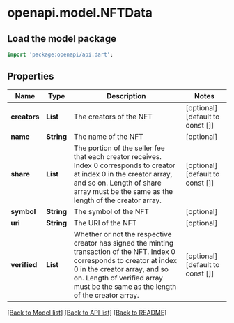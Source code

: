 # openapi.model.NFTData

## Load the model package
```dart
import 'package:openapi/api.dart';
```

## Properties
Name | Type | Description | Notes
------------ | ------------- | ------------- | -------------
**creators** | **List<String>** | The creators of the NFT  | [optional] [default to const []]
**name** | **String** | The name of the NFT  | [optional] 
**share** | **List<double>** | The portion of the seller fee that each creator receives. Index 0 corresponds to creator at index 0 in the creator array, and so on. Length of share array must be the same as the length of the creator array.  | [optional] [default to const []]
**symbol** | **String** | The symbol of the NFT  | [optional] 
**uri** | **String** | The URI of the NFT  | [optional] 
**verified** | **List<int>** | Whether or not the respective creator has signed the minting transaction of the NFT. Index 0 corresponds to creator at index 0 in the creator array, and so on. Length of verified array must be the same as the length of the creator array.  | [optional] [default to const []]

[[Back to Model list]](../README.md#documentation-for-models) [[Back to API list]](../README.md#documentation-for-api-endpoints) [[Back to README]](../README.md)



